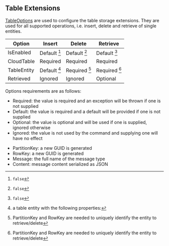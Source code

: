 ## Table Extensions
[TableOptions](../MediatR.Extensions.Azure.Storage.Tables/Options/TableOptions.cs) are used to configure the table storage extensions. They are used for all supported operations, i.e. insert, delete and retrieve of single entities.

| Option      | Insert       | Delete        | Retrieve      |
|-------------|--------------|---------------|---------------|
| IsEnabled   | Default [^1] | Default [^1]  | Default [^1]  |
| CloudTable  | Required     | Required      | Required      |
| TableEntity | Default [^2] | Required [^3] | Required [^3] |
| Retrieved   | Ignored      | Ignored       | Optional      |

Options requirements are as follows:
- Required: the value is required and an exception will be thrown if one is not supplied
- Default: the value is required and a default will be provided if one is not supplied
- Optional: the value is optional and will be used if one is supplied, ignored otherwise
- Ignored: the value is not used by the command and supplying one will have no effect

[^1]: `false`
[^2]: a table entity with the following properties:
   - PartitionKey: a new GUID is generated
   - RowKey: a new GUID is generated
   - Message: the full name of the message type
   - Content: message content serialized as JSON
[^3]: PartitionKey and  RowKey are needed to uniquely identify the entity to retrieve/delete


